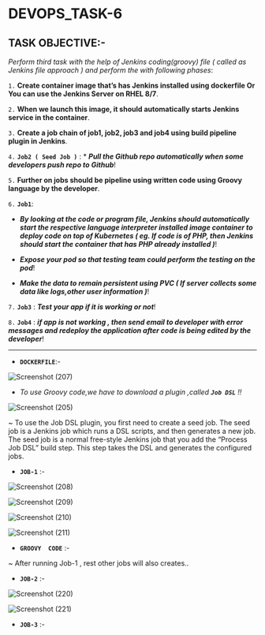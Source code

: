 # DEVOPS_TASK-6

## TASK OBJECTIVE:-

_Perform third task with the help of Jenkins coding(groovy) file ( called as Jenkins file approach ) and perform the with following phases_:

`1.` **Create container image that’s has Jenkins installed using dockerfile Or You can use the Jenkins Server on RHEL 8/7**.

`2.` **When we launch this image, it should automatically starts Jenkins service in the container**.

`3.` **Create a job chain of job1, job2, job3 and job4 using build pipeline plugin in Jenkins**.

`4.` **`Job2 ( Seed Job )`** :  *  _**Pull the Github repo automatically when some developers push repo to Github**_!

`5.` **Further on jobs should be pipeline using written code using Groovy language by the developer**.

`6.` **`Job1`**:

  * _**By looking at the code or program file, Jenkins should automatically start the respective language interpreter installed image container to deploy code on top of Kubernetes ( eg. If code is of PHP, then Jenkins should start the container that has PHP already installed )**_!

  * _**Expose your pod so that testing team could perform the testing on the pod**_!

  * _**Make the data to remain persistent using PVC ( If server collects some data like logs,other user information )**_!
  
 `7.` **`Job3`** : _**Test your app if it is working or not**_!
  
 `8.` **`Job4`** : _**if app is not working , then send email to developer with error messages and redeploy the application after code is being edited by the developer**_!

---

* **`DOCKERFILE`**:-

![Screenshot (207)](https://user-images.githubusercontent.com/64469896/93621285-f53f6680-f9f8-11ea-82ae-32b41d3a2705.png)


* _To use Groovy code,we have to download a plugin ,called **`Job DSL`** !!_

![Screenshot (205)](https://user-images.githubusercontent.com/64469896/93670738-31d39680-fabb-11ea-83a3-e2d4658734c3.png)

~ To use the Job DSL plugin, you first need to create a seed job. The seed job is a Jenkins job which runs a DSL scripts, and then generates a new job. The seed job is a normal free-style Jenkins job that you add the “Process Job DSL” build step. This step takes the DSL and generates the configured jobs.


* **`JOB-1`** :-

![Screenshot (208)](https://user-images.githubusercontent.com/64469896/93670730-284a2e80-fabb-11ea-8a45-c8abbe003ff4.png)

![Screenshot (209)](https://user-images.githubusercontent.com/64469896/93670735-3009d300-fabb-11ea-9743-85f8a9948d8e.png)

![Screenshot (210)](https://user-images.githubusercontent.com/64469896/93670736-313b0000-fabb-11ea-83a0-c6a8f6e150a9.png)

![Screenshot (211)](https://user-images.githubusercontent.com/64469896/93670809-baeacd80-fabb-11ea-95bf-f6358e1ccbd1.png)


* **`GROOVY  CODE`** :-



~ After running Job-1 , rest other jobs will also creates..

* **`JOB-2`** :-

![Screenshot (220)](https://user-images.githubusercontent.com/64469896/93685967-bc72c080-fad0-11ea-80fe-26f3cce9656f.png)

![Screenshot (221)](https://user-images.githubusercontent.com/64469896/93685970-bed51a80-fad0-11ea-8231-ffbc54191b07.png)


* **`JOB-3`** :-


